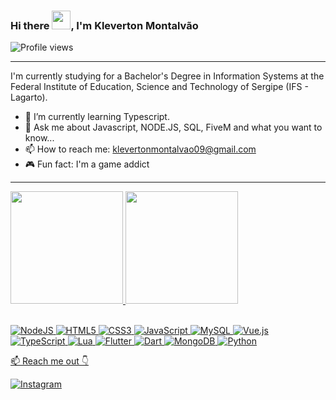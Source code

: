 <h3 align="left">Hi there <img src="https://raw.githubusercontent.com/kaueMarques/kaueMarques/master/hi.gif" height="30px">, I'm Kleverton Montalvão</h1>
<p align="left"> <img src="https://komarev.com/ghpvc/?username=klev-sm&color=green" alt="Profile views" /></p>
<hr>

I'm currently studying for a Bachelor's Degree in Information Systems at the Federal Institute of Education, Science and Technology of Sergipe (IFS - Lagarto).

- 🌱 I’m currently learning Typescript.
- 💬 Ask me about Javascript, NODE.JS, SQL, FiveM and what you want to know...
- 📫 How to reach me: klevertonmontalvao09@gmail.com
- :video_game: Fun fact: I'm a game addict
<hr>

<div align="left">
  <a href="https://github.com/klev-sm">
  <img height="180em" src="https://github-readme-stats.vercel.app/api/top-langs/?username=klev-sm&layout=compact&langs_count=7&theme=tokyonight"/>
  <img height="180em" src="https://github-readme-stats.vercel.app/api?username=klev-sm&show_icons=true&theme=tokyonight&include_all_commits=true&count_private=true"/>
</div>
<br>

![NodeJS](https://img.shields.io/badge/node.js-6DA55F?style=flat&logo=node.js&logoColor=white)
![HTML5](https://img.shields.io/badge/html5-%23E34F26.svg?style=flat&logo=html5&logoColor=white)
![CSS3](https://img.shields.io/badge/css3-%231572B6.svg?style=flat&logo=css3&logoColor=white)
![JavaScript](https://img.shields.io/badge/javascript-%23323330.svg?style=flat&logo=javascript&logoColor=%23F7DF1E)
![MySQL](https://img.shields.io/badge/mysql-%2300f.svg?style=flat&logo=mysql&logoColor=white)
![Vue.js](https://img.shields.io/badge/vuejs-%2335495e.svg?style=flat&logo=vuedotjs&logoColor=%234FC08D)
![TypeScript](https://img.shields.io/badge/typescript-%23007ACC.svg?style=flat&logo=typescript&logoColor=white)
![Lua](https://img.shields.io/badge/lua-%232C2D72.svg?style=flat&logo=lua&logoColor=white)
![Flutter](https://img.shields.io/badge/Flutter-%2302569B.svg?style=flat&logo=Flutter&logoColor=white)
![Dart](https://img.shields.io/badge/dart-%230175C2.svg?style=flat&logo=dart&logoColor=white)
![MongoDB](https://img.shields.io/badge/MongoDB-%234ea94b.svg?style=flat&logo=mongodb&logoColor=white)
![Python](https://img.shields.io/badge/python-3670A0?style=flat&logo=python&logoColor=ffdd54)
<br>

📫 Reach me out 👇

[![Instagram](https://img.shields.io/badge/-Instagram-%23E4405F?style=flat&logo=instagram&logoColor=white&link=https://www.instagram.com/klev-sm/)](https://www.instagram.com/klev-sm/)



